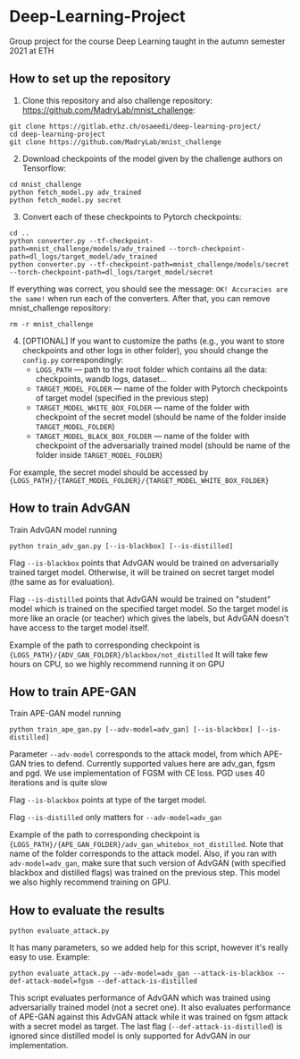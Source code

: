 # Deep-Learning-Project

Group project for the course Deep Learning taught in the autumn semester 2021 at ETH

## How to set up the repository

1. Clone this repository and also challenge repository: https://github.com/MadryLab/mnist_challenge:

```
git clone https://gitlab.ethz.ch/osaeedi/deep-learning-project/
cd deep-learning-project
git clone https://github.com/MadryLab/mnist_challenge
```

2. Download checkpoints of the model given by the challenge authors on Tensorflow:

```
cd mnist_challenge
python fetch_model.py adv_trained
python fetch_model.py secret
```

3. Convert each of these checkpoints to Pytorch checkpoints:

```
cd ..
python converter.py --tf-checkpoint-path=mnist_challenge/models/adv_trained --torch-checkpoint-path=dl_logs/target_model/adv_trained
python converter.py --tf-checkpoint-path=mnist_challenge/models/secret --torch-checkpoint-path=dl_logs/target_model/secret
```

If everything was correct, you should see the message: `OK! Accuracies are the same!` when run each of the converters.
After that, you can remove mnist_challenge repository:

```
rm -r mnist_challenge
```

4. \[OPTIONAL\] If you want to customize the paths (e.g., you want to store checkpoints and other logs in other folder),
   you should change the `config.py` correspondingly:
    * `LOGS_PATH` — path to the root folder which contains all the data: checkpoints, wandb logs, dataset...
    * `TARGET_MODEL_FOLDER` — name of the folder with Pytorch checkpoints of target model (specified in the previous
      step)
    * `TARGET_MODEL_WHITE_BOX_FOLDER` — name of the folder with checkpoint of the secret model (should be name of the
      folder inside `TARGET_MODEL_FOLDER`)
    * `TARGET_MODEL_BLACK_BOX_FOLDER` — name of the folder with checkpoint of the adversarially trained model (should be
      name of the folder inside `TARGET_MODEL_FOLDER`)

For example, the secret model should be accessed by `{LOGS_PATH}/{TARGET_MODEL_FOLDER}/{TARGET_MODEL_WHITE_BOX_FOLDER}`

## How to train AdvGAN

Train AdvGAN model running

```
python train_adv_gan.py [--is-blackbox] [--is-distilled] 
```

Flag `--is-blackbox` points that AdvGAN would be trained on adversarially trained target model. Otherwise, it will be
trained on secret target model (the same as for evaluation).

Flag `--is-distilled` points that AdvGAN would be trained on "student" model which is trained on the specified target
model. So the target model is more like an oracle (or teacher) which gives the labels, but AdvGAN doesn't have access to
the target model itself.

Example of the path to corresponding checkpoint is `{LOGS_PATH}/{ADV_GAN_FOLDER}/blackbox/not_distilled`
It will take few hours on CPU, so we highly recommend running it on GPU

## How to train APE-GAN

Train APE-GAN model running

```
python train_ape_gan.py [--adv-model=adv_gan] [--is-blackbox] [--is-distilled] 
```

Parameter `--adv-model` corresponds to the attack model, from which APE-GAN tries to defend. Currently supported values
here are adv_gan, fgsm and pgd. We use implementation of FGSM with CE loss. PGD uses 40 iterations and is quite slow

Flag `--is-blackbox` points at type of the target model.

Flag `--is-distilled` only matters for `--adv-model=adv_gan`

Example of the path to corresponding checkpoint is `{LOGS_PATH}/{APE_GAN_FOLDER}/adv_gan_whitebox_not_distilled`. Note
that name of the folder corresponds to the attack model. Also, if you ran with `adv-model=adv_gan`, make sure that such
version of AdvGAN (with specified blackbox and distilled flags) was trained on the previous step. This model we also
highly recommend training on GPU.

## How to evaluate the results

```
python evaluate_attack.py 
```

It has many parameters, so we added help for this script, however it's really easy to use. Example:

```
python evaluate_attack.py --adv-model=adv_gan --attack-is-blackbox --def-attack-model=fgsm --def-attack-is-distilled
```

This script evaluates performance of AdvGAN which was trained using adversarially trained model (not a secret one). It
also evaluates performance of APE-GAN against this AdvGAN attack while it was trained on fgsm attack with a secret model
as target. The last flag (`--def-attack-is-distilled`) is ignored since distilled model is only supported for AdvGAN in
our implementation.


